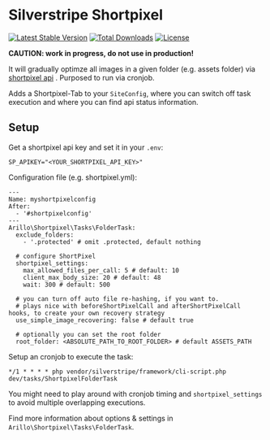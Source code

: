 # Silverstripe Shortpixel

[![Latest Stable Version](https://poser.pugx.org/arillo/silverstripe-shortpixel/v/stable)](https://packagist.org/packages/arillo/silverstripe-shortpixel)
[![Total Downloads](https://poser.pugx.org/arillo/silverstripe-shortpixel/downloads)](https://packagist.org/packages/arillo/silverstripe-shortpixel)
[![License](https://poser.pugx.org/arillo/silverstripe-shortpixel/license)](https://packagist.org/packages/arillo/silverstripe-shortpixel)

**CAUTION: work in progress, do not use in production!**

It will gradually optimze all images in a given folder (e.g. assets folder) via [shortpixel api](https://shortpixel.com) .
Purposed to run via cronjob.

Adds a Shortpixel-Tab to your `SiteConfig`, where you can switch off task execution and where you can find api status information.

## Setup

Get a shortpixel api key and set it in your `.env`:

```
SP_APIKEY="<YOUR_SHORTPIXEL_API_KEY>"
```

Configuration file (e.g. shortpixel.yml):

```
---
Name: myshortpixelconfig
After:
  - '#shortpixelconfig'
---
Arillo\Shortpixel\Tasks\FolderTask:
  exclude_folders:
    - '.protected' # omit .protected, default nothing

  # configure ShortPixel
  shortpixel_settings:
    max_allowed_files_per_call: 5 # default: 10
    client_max_body_size: 20 # default: 48
    wait: 300 # default: 500

  # you can turn off auto file re-hashing, if you want to.
  # plays nice with beforeShortPixelCall and afterShortPixelCall hooks, to create your own recovery strategy
  use_simple_image_recovering: false # default true

  # optionally you can set the root folder
  root_folder: <ABSOLUTE_PATH_TO_ROOT_FOLDER> # default ASSETS_PATH

```

Setup an cronjob to execute the task:

```
*/1 * * * * php vendor/silverstripe/framework/cli-script.php dev/tasks/ShortpixelFolderTask
```

You might need to play around with cronjob timing and `shortpixel_settings` to avoid multiple overlapping executions.

Find more information about options & settings in `Arillo\Shortpixel\Tasks\FolderTask`.

